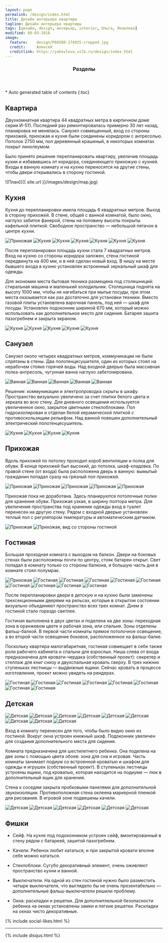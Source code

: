 ```yaml
---
layout: page
permalink: /design/index.html
title: Дизайн интерьера квартиры
tagline: Дизайн интерьера квартиры
tags: [дизайн, design, интерьер, interior, Ольга, Яковлева]
modified: 08-03-2016
image:
  feature:    design/P60308-174925-cropped.jpg 
  credit:     Алексей
  creditlink: https://yakovleva.sslk.ru/design/index.html
---
```


<section id="table-of-contents" class="toc">
  <header>
    <h3>Разделы</h3>
  </header>
<div id="drawer" markdown="1">
*  Auto generated table of contents
{:toc}
</div>
</section><!-- /#table-of-contents -->

## Квартира

Двухкомнатная квартира 44 квадратных метра в кирпичном доме серии И-511.
Последний раз ремонтировалась примерно 30 лет назад, планировка не менялась.
Санузел совмещенный, вход со стороны прихожей, прихожая и кухня были соединены 
коридором с антресолью. Потолок 2750 мм, пол деревянный крашеный, в некоторых
комнатах покрыт линолеумом.

Было принято решение перепланировать квартиру, увеличив площадь кухни и избавившись
от коридора, соединяющего прихожую с кухней. Входы в ванную комнату и на кухню
переносятся на другие стены, чтобы двери открывались в сторону гостиной. 

![План]({{ site.url }}/images/design/map.jpg)

## Кухня

Кухня до перепланировки имела площадь 6 квадратных метров. Выход в сторону
прихожей. В стене, общей с ванной комнатой, было окно, наглухо забитое фанерой,
стены на половину высоты покрыты кафельной плиткой. Свободное пространство — 
небольшой пятачок в центре кухни.

<!-- https://github.com/ionelmc/jquery-gp-gallery -->
<div class="pictures">
	<img title="Прихожая" src="{{ site.url }}/images/design/hall/WP_20140602_10_35_20_Pro.jpg" />
    <img title="Кухня" src="{{ site.url }}/images/design/kitchen/WP_20140411_14_13_01_Pro.jpg"/>
    <img title="Кухня" src="{{ site.url }}/images/design/kitchen/WP_20140411_14_12_35_Pro.jpg"/>
    <img title="Кухня" src="{{ site.url }}/images/design/kitchen/WP_20140602_10_24_39_Pro.jpg"/>
    <!--img title="Кухня" src="{{ site.url }}/images/design/kitchen/WP_20140602_10_24_45_Pro.jpg"/-->
    <img title="Кухня" src="{{ site.url }}/images/design/kitchen/WP_20140602_10_25_15_Pro.jpg"/>
    <!--img title="Кухня" src="{{ site.url }}/images/design/kitchen/WP_20140710_22_27_28_Pro.jpg"/-->
    <img title="Кухня" src="{{ site.url }}/images/design/kitchen/WP_20140712_18_47_41_Pro.jpg"/>
    <img title="Кухня" src="{{ site.url }}/images/design/kitchen/WP_20140910_08_52_37_Pro.jpg"/>
</div>

После перепланировки площадь кухни стала 7 квадратных метров. Вход на кухню 
со стороны коридора заложен, стена гостиной передвинута на 400 мм, и в ней 
сделан новый вход. В нишу на месте бывшего входа в кухню установлен встроенный 
зеркальный шкаф для одежды.

Для экономии места бытовая техника размещена под столешницей: стиральная машина 
и маленький холодильник. Столешница поднята на высоту 1000 мм, чтобы не нагибаться 
при мытье посуды, при этом места оказывается как раз достаточно для установки 
техники. Вместо газовой плиты установлена варочная панель, под ней — шкаф 
для посуды. Установлен подоконник шириной 670 мм, который можно использовать как 
дополнительное место для сидения. Батарея зашита пазогребнем и закрыта экраном.

<!-- https://github.com/ionelmc/jquery-gp-gallery -->
<div class="pictures">
    <img title="Кухня" src="{{ site.url }}/images/design/new-kitchen/IMG-20160308-WA0009.jpg"/>
    <img title="Кухня" src="{{ site.url }}/images/design/new-kitchen/IMG-20160308-WA0006.jpg"/>
    <img title="Кухня" src="{{ site.url }}/images/design/new-kitchen/IMG-20160308-WA0008.jpg"/>
    <img title="Кухня" src="{{ site.url }}/images/design/new-kitchen/IMG-20160308-WA0014.jpg"/>
    <img title="Кухня" src="{{ site.url }}/images/design/new-kitchen/IMG-20160308-WA0019.jpg"/>
</div>

## Санузел

Санузел около четырех квадратных метров, коммуникации не были спрятаны в стены.
Два полотенцесушителя, один из которых стоял на нерабочем стояке горячей воды. 
Над входной дверью была массивная полка-антресоль, чугунная ванна наглухо 
забетонирована.

<!-- https://github.com/ionelmc/jquery-gp-gallery -->
<div class="pictures">
	<img title="Ванная" src="{{ site.url }}/images/design/bathroom/WP_20140411_14_11_45_Pro.jpg" />
	<img title="Ванная" src="{{ site.url }}/images/design/bathroom/WP_20140411_14_12_07_Pro.jpg" />
	<img title="Ванная" src="{{ site.url }}/images/design/bathroom/WP_20140602_10_28_01_Pro.jpg" />
	<!--img title="Ванная" src="{{ site.url }}/images/design/bathroom/WP_20140602_10_28_13_Pro.jpg" /-->
	<img title="Ванная" src="{{ site.url }}/images/design/bathroom/WP_20140602_10_28_25_Pro.jpg" />
	<!--img title="Ванная" src="{{ site.url }}/images/design/bathroom/WP_20140602_10_28_43_Pro.jpg" /-->
	<img title="Ванная" src="{{ site.url }}/images/design/bathroom/WP_20140602_10_29_24_Pro.jpg" />
	<!--img title="Ванная" src="{{ site.url }}/images/design/bathroom/WP_20140602_10_29_36_Pro.jpg" />
	<img title="Ванная" src="{{ site.url }}/images/design/bathroom/WP_process.jpg" /-->
</div>

Решение: коммуникации и электропроводка скрыты в шкафу. Пространство визуально
увеличено за счет плитки белого цвета и зеркала во всю стену. Для дневного 
освещения используется увеличенное окно, закрытое цветными стеклоблоками. Пол 
гидроизолирован и отделан белой керамической плиткой с противоскользящим рельефом. 
Над ванной повешен дополнительный электрический полотенцесушитель.

<!-- https://github.com/ionelmc/jquery-gp-gallery -->
<div class="pictures">
    <img title="Кухня" src="{{ site.url }}/images/design/new-bathroom/IMG-20160308-WA0005.jpg"/>
    <img title="Кухня" src="{{ site.url }}/images/design/new-bathroom/IMG-20160308-WA0010.jpg"/>
    <img title="Кухня" src="{{ site.url }}/images/design/new-bathroom/IMG-20160308-WA0011.jpg"/>
    <img title="Кухня" src="{{ site.url }}/images/design/new-bathroom/IMG-20160308-WA0012.jpg"/>
</div>

## Прихожая

Вдоль прихожей по потолку проходил короб вентиляции и полка для обуви. В конце
прихожей был высокий, до потолка, шкаф-кладовка. По правой стене (от входа)
была расположена дверь в ванную: вымытый гражданин попадал сразу на грязный пол прихожей.

<!-- https://github.com/ionelmc/jquery-gp-gallery -->
<div class="pictures">
	<img title="Прихожая" src="{{ site.url }}/images/design/hall/WP_20140602_10_27_10_Pro.jpg" />
	<img title="Прихожая" src="{{ site.url }}/images/design/hall/WP_20140602_10_27_24_Pro.jpg" />
	<img title="Прихожая" src="{{ site.url }}/images/design/hall/WP_20140411_14_13_07_Pro.jpg" />
	<img title="Прихожая" src="{{ site.url }}/images/design/hall/WP_20140602_10_35_20_Pro.jpg" />
	<img title="Прихожая" src="{{ site.url }}/images/design/hall/WP_20140805_11_28_25_Pro.jpg" />
</div>

Прихожая пока не доработана. Здесь планируются потолочные полки для хранения обуви.
Прихожая узкая, в ширину полтора метра. Для увеличения пространства под хранение
одежды вход в туалет перенесен на другую стену. Рядом с входной дверью установлен
теплый пол с регулятором температуры и автоматическим датчиком.

<!-- https://github.com/ionelmc/jquery-gp-gallery -->
<div class="pictures">
	<img title="Прихожая" src="{{ site.url }}/images/design/new-hall/IMG-20160308-WA0020.jpg" />
	<img title="Прихожая, вид со стороны гостиной" src="{{ site.url }}/images/design/new-livingroom/P60304-141220.jpg" />
</div>

## Гостиная

Большая проходная комната с выходом на балкон. Двери на боковых стенах были 
расположены почти по центру, стояк батареи открыт. Свет попадал в комнату 
только со стороны балкона, и большую часть дня в комнате стоял полумрак.

<!-- https://github.com/ionelmc/jquery-gp-gallery -->
<div class="pictures">
	<img title="Прихожая" src="{{ site.url }}/images/design/hall/WP_20140602_10_27_24_Pro.jpg" />
	<img title="Гостиная" src="{{ site.url }}/images/design/livingroom/WP_20140602_10_36_12_Pro.jpg" />
	<img title="Гостиная" src="{{ site.url }}/images/design/livingroom/WP_20140602_10_35_55_Pro.jpg" />
	<img title="Гостиная" src="{{ site.url }}/images/design/livingroom/WP_20140602_10_36_00_Pro.jpg" />
	<img title="Гостиная" src="{{ site.url }}/images/design/livingroom/WP_20140606_12_08_22_Pro.jpg" />
	<img title="Гостиная" src="{{ site.url }}/images/design/livingroom/WP_process-1.jpg" />
	<img title="Гостиная" src="{{ site.url }}/images/design/livingroom/WP_process-4.jpg" />
	<img title="Гостиная" src="{{ site.url }}/images/design/livingroom/WP_process-5.jpg" />
	<img title="Гостиная" src="{{ site.url }}/images/design/livingroom/WP_process-6.jpg" />
	<img title="Гостиная" src="{{ site.url }}/images/design/livingroom/WP_process-7.jpg" />
</div>

После перепланировки двери в детскую и на кухню были заменены трехсекционными 
дверями на рельсах, которые в открытом состоянии визуально объединяют пространство
всех трех комнат. Днем в гостиной стало гораздо светлее.

Гостиная выполнена в двух цветах и поделена на две зоны: переходная зона в 
оранжевом цвете и рабочая зона, или спальня. Зоны отделены фальш-балкой.
В первой части комнаты прямое потолочное освещение, а во второй части освещение 
боковое, расположенное на фальш-балке.

Поскольку квартира малогабаритная, гостиная совмещает в себе также роли рабочего
кабинета и спальни для взрослых. Ниша слева от входа предназначена для 
кровати-чердака (собственный проект): секретер и стеллаж для книг снизу и 
двухспальная кровать сверху. В трех нижних ступеньках лестницы — выдвижные ящики.
Сейчас кровать в процессе изготовления, проект можно увидеть на рендерах.

<!-- https://github.com/ionelmc/jquery-gp-gallery -->
<div class="pictures">
	<img title="Гостиная" src="{{ site.url }}/images/design/new-livingroom/IMG-20160308-WA0013.jpg" />
	<img title="Гостиная" src="{{ site.url }}/images/design/new-livingroom/P60303-014436.jpg" />
	<img title="Гостиная" src="{{ site.url }}/images/design/new-livingroom/P60303-014509.jpg" />
	<img title="Гостиная" src="{{ site.url }}/images/design/new-livingroom/P60304-142338.jpg" />
	<img title="Гостиная" src="{{ site.url }}/images/design/new-livingroom/x1.jpg" />
	<img title="Гостиная" src="{{ site.url }}/images/design/new-livingroom/x2.jpg" />
	<img title="Гостиная" src="{{ site.url }}/images/design/new-livingroom/x3.jpg" />
	<img title="Гостиная" src="{{ site.url }}/images/design/new-livingroom/x4.jpg" />
</div>

## Детская

<!-- https://github.com/ionelmc/jquery-gp-gallery -->
<div class="pictures">
	<!--img title="Детская" src="{{ site.url }}/images/design/nursery/WP_20140411_14_14_27_Pro.jpg" /-->
	<img title="Детская" src="{{ site.url }}/images/design/nursery/WP_20140602_10_37_41_Pro.jpg" />
	<img title="Детская" src="{{ site.url }}/images/design/nursery/WP_20140602_10_37_49_Pro.jpg" />
	<img title="Детская" src="{{ site.url }}/images/design/nursery/WP_20140602_10_38_18_Pro.jpg" />
	<img title="Детская" src="{{ site.url }}/images/design/nursery/WP_pro-1.jpg" />
	<img title="Детская" src="{{ site.url }}/images/design/nursery/WP_20140722_13_21_57_Pro.jpg" />
	<img title="Детская" src="{{ site.url }}/images/design/nursery/WP_pro-2.jpg" />
	<!--img title="Детская" src="{{ site.url }}/images/design/nursery/WP_pro-3.jpg" /-->
	<img title="Детская" src="{{ site.url }}/images/design/nursery/WP_pro-4.jpg" />
	<img title="Детская" src="{{ site.url }}/images/design/nursery/WP_pro-5.jpg" />
	<img title="Детская" src="{{ site.url }}/images/design/nursery/WP_Pro-6.jpg" />
</div>

Вход в комнату перенесен для того, чтобы было видно окно из гостиной. Вокруг
окна устроен книжный шкаф. Подоконник увеличен для создания дополнительного места
для сидения.

Комната предназначена для шестилетнего ребенка. Она поделена на две зоны с помощью 
цвета обоев: зона для сна и игровая. Часть комнаты занимает подиум со встроенной 
кроватью и шкафом для одежды и игрушек (собственный проект). В ступеньках лестницы 
устроены ящики, под кроватью, которая находится на подиуме — люк в дополнительный 
ящик для хранения.

Стена к соседям закрыта пробковыми панелями для дополнительной звукоизоляции.
Противоположная стена оклеена маркерной пленкой для рисования. В игровой зоне
подвешены качели.

<!-- https://github.com/ionelmc/jquery-gp-gallery -->
<div class="pictures">
	<img title="Детская" src="{{ site.url }}/images/design/new-nursery/IMG-20160308-WA0007.jpg" />
	<img title="Детская" src="{{ site.url }}/images/design/new-nursery/IMG-20160308-WA0015.jpg" />
	<img title="Детская" src="{{ site.url }}/images/design/new-nursery/IMG-20160308-WA0016.jpg" />
	<img title="Детская" src="{{ site.url }}/images/design/new-nursery/IMG-20160308-WA0017.jpg" />
	<img title="Детская" src="{{ site.url }}/images/design/new-nursery/IMG-20160308-WA0018.jpg" />
	<img title="Детская" src="{{ site.url }}/images/design/new-nursery/P60304-143153.jpg" />
</div>

## Фишки

* Сейф. На кухне под подоконником устроен сейф, вмонтированный в стену рядом 
с батареей, зашитой пазогребнем.
 
* Качели. Ребенок любит кататься, и при закрытой кровати вполне себе можно кататься.

* Стеклоблоки. Сугубо декоративный элемент, очень оживляют пространство кухни и ванной.

* Выключатели. На одной из стен гостиной нужно было разместить четыре выключателя,
что выглядело бы не очень презентабельно — дополнительные фальш-выключатели решили
проблему.

* Окна: раскладки и решетки. Для дополнитлельной безопасности ребенка на окнах 
установлены замки и легкие решетки. Раскладки на окнах чисто декоративные.

{% include social-likes.html %}<hr>
{% include disqus.html %}
